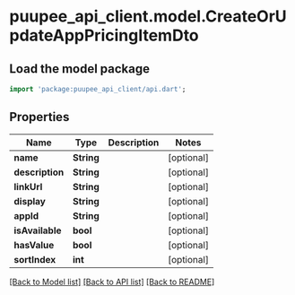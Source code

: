 # puupee_api_client.model.CreateOrUpdateAppPricingItemDto

## Load the model package
```dart
import 'package:puupee_api_client/api.dart';
```

## Properties
Name | Type | Description | Notes
------------ | ------------- | ------------- | -------------
**name** | **String** |  | [optional] 
**description** | **String** |  | [optional] 
**linkUrl** | **String** |  | [optional] 
**display** | **String** |  | [optional] 
**appId** | **String** |  | [optional] 
**isAvailable** | **bool** |  | [optional] 
**hasValue** | **bool** |  | [optional] 
**sortIndex** | **int** |  | [optional] 

[[Back to Model list]](../README.md#documentation-for-models) [[Back to API list]](../README.md#documentation-for-api-endpoints) [[Back to README]](../README.md)


